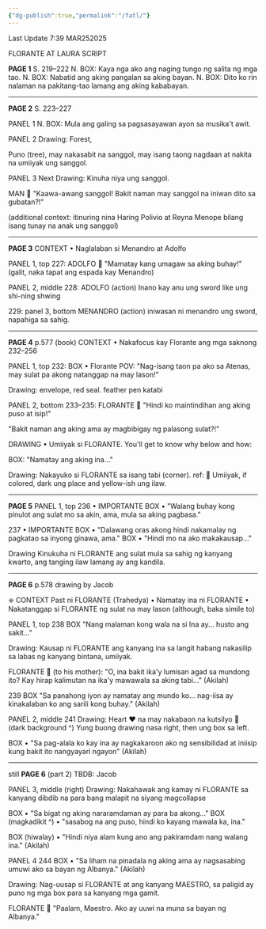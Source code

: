 ```yaml
---
{"dg-publish":true,"permalink":"/fatl/"}
---
```


Last Update 7:39 MAR252025

FLORANTE AT LAURA SCRIPT

**PAGE 1**
S. 219–222
N. BOX: Kaya nga ako ang naging tungo ng salita ng mga tao. 
N. BOX: Nabatid ang aking pangalan sa aking bayan.
N. BOX: Dito ko rin nalaman na pakitang-tao lamang ang aking kababayan.

***

**PAGE 2**
S. 223–227

PANEL 1
N. BOX: Mula ang galing sa pagsasayawan ayon sa musika't awit.

PANEL 2
Drawing: Forest,

Puno (tree), may nakasabit na sanggol, may isang taong nagdaan at nakita na umiiyak ung sanggol.

PANEL 3
Next Drawing: Kinuha niya ung sanggol.

MAN 💬
"Kaawa-awang sanggol! Bakit naman may sanggol na iniwan dito sa gubatan?!"

(additional context: itinuring nina Haring Polivio at Reyna Menope bilang isang tunay na anak ung sanggol)

***

**PAGE 3**
CONTEXT
• Naglalaban si Menandro at Adolfo

PANEL 1, top
227: 
ADOLFO 💬
"Mamatay kang umagaw sa aking buhay!"
(galit, naka tapat ang espada kay Menandro)

PANEL 2, middle
228:
ADOLFO (action)
Inano kay anu ung sword
like ung shi-ning shwing

229:
panel 3, bottom
MENANDRO (action)
iniwasan ni menandro ung sword, napahiga sa sahig.

***

**PAGE 4**
p.577 (book)
CONTEXT
• Nakafocus kay Florante ang mga saknong 232–256

PANEL 1, top
232:
BOX • Florante POV:
"Nag-isang taon pa ako sa Atenas, may sulat pa akong natanggap na may lason!"

Drawing: envelope, red seal. feather pen katabi

PANEL 2, bottom
233–235:
FLORANTE 💬
"Hindi ko maintindihan ang aking puso at isip!"

"Bakit naman ang aking ama ay magbibigay ng palasong sulat?!"

DRAWING • Umiiyak si FLORANTE.
You'll get to know why below and how:

BOX:
"Namatay ang aking ina..."

Drawing: Nakayuko si FLORANTE sa isang tabi (corner).
ref: 🙇
Umiiyak, if colored, dark ung place and yellow-ish ung ilaw.

***

**PAGE 5**
PANEL 1, top
236 • IMPORTANTE
BOX • "Walang buhay kong pinulot ang sulat mo sa akin, ama, mula sa aking pagbasa."

237 • IMPORTANTE
BOX • "Dalawang oras akong hindi nakamalay ng pagkatao sa inyong ginawa, ama."
BOX • "Hindi mo na ako makakausap..."

Drawing
Kinukuha ni FLORANTE ang sulat mula sa sahig ng kanyang kwarto, ang tanging ilaw lamang ay ang kandila.

***

**PAGE 6**
p.578
drawing by Jacob

⎈ CONTEXT
Past ni FLORANTE (Trahedya)
 • Namatay ina ni FLORANTE
 • Nakatanggap si FLORANTE ng sulat na may lason (although, baka simile to)

PANEL 1, top
238
BOX "Nang malaman kong wala na si Ina ay... husto ang sakit..."

Drawing: Kausap ni FLORANTE ang kanyang ina sa langit habang nakasilip sa labas ng kanyang bintana, umiiyak.

FLORANTE 💬
(to his mother):
"O, ina bakit ika'y lumisan agad sa mundong ito? Kay hirap kalimutan na ika'y mawawala sa aking tabi..."
(Akilah)

239
BOX
"Sa panahong iyon ay namatay ang mundo ko... nag-iisa ay kinakalaban ko ang sarili kong buhay."
(Akilah)

PANEL 2, middle
241
Drawing: Heart ❤ na may nakabaon na kutsilyo 🔪 
(dark background ^)
Yung buong drawing nasa right, then ung box sa left.

BOX • "Sa pag-alala ko kay ina ay nagkakaroon ako ng sensibilidad at iniisip kung bakit ito nangyayari ngayon"
(Akilah)

***

still **PAGE 6** (part 2)
TBDB: Jacob

PANEL 3, middle (right)
Drawing: Nakahawak ang kamay ni FLORANTE sa kanyang dibdib na para bang malapit na siyang magcollapse

BOX • "Sa bigat ng aking nararamdaman ay para ba akong..."
BOX (magkadikit ^) • "sasabog na ang puso, hindi ko kayang mawala ka, ina."

BOX (hiwalay) • "Hindi niya alam kung ano ang pakiramdam nang walang ina."
(Akilah)

PANEL 4
244
BOX • "Sa liham na pinadala ng aking ama ay nagsasabing umuwi ako sa bayan ng Albanya."
(Akilah)

Drawing:
Nag-uusap si FLORANTE at ang kanyang MAESTRO, sa paligid ay puno ng mga box para sa kanyang mga gamit.

FLORANTE 💬
"Paalam, Maestro. Ako ay uuwi na muna sa bayan ng Albanya."


